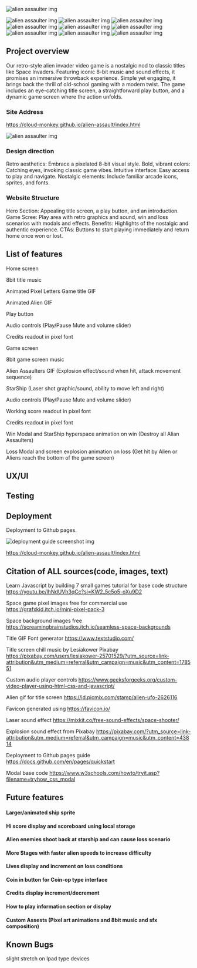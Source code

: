![alien assaulter img](/assets/read-me-images/ALIEN-ASSAULT-19-08-2024.png)

![alien assaulter img](/assets/images/alien1.png) ![alien assaulter img](/assets/images/alien1.png) ![alien assaulter img](/assets/images/alien1.png) ![alien assaulter img](/assets/images/alien1.png) ![alien assaulter img](/assets/images/alien1.png) ![alien assaulter img](/assets/images/alien1.png) ![alien assaulter img](/assets/images/alien1.png) ![alien assaulter img](/assets/images/alien1.png) ![alien assaulter img](/assets/images/alien1.png)

## Project overview

Our retro-style alien invader video game is a nostalgic nod to classic titles like Space Invaders. Featuring iconic 8-bit music and sound effects, it promises an immersive throwback experience. Simple yet engaging, it brings back the thrill of old-school gaming with a modern twist. The game includes an eye-catching title screen, a straightforward play button, and a dynamic game screen where the action unfolds.

### Site Address
https://cloud-monkey.github.io/alien-assault/index.html

![alien assaulter img](/assets/read-me-images/project-overview-image.png)

### Design direction
Retro aesthetics: Embrace a pixelated 8-bit visual style.
Bold, vibrant colors: Catching eyes, invoking classic game vibes.
Intuitive interface: Easy access to play and navigate.
Nostalgic elements: Include familiar arcade icons, sprites, and fonts.

### Website Structure
Hero Section: Appealing title screen, a play button, and an introduction.
Game Scree: Play area with retro graphics and sound, win and loss scenarios with modals and effects.
Benefits: Highlights of the nostalgic and authentic experience.
CTAs: Buttons to start playing immediately and return home once won or lost.

## List of features
Home screen

8bit title music

Animated Pixel Letters Game title GIF

Animated Alien GIF

Play button

Audio controls (Play/Pause Mute and volume slider)

Credits readout in pixel font

Game screen

8bit game screen music

Alien Assaulters GIF (Explosion effect/sound when hit, attack movement sequence)

StarShip (Laser shot graphic/sound, ability to move left and right)

Audio controls (Play/Pause Mute and volume slider)

Working score readout in pixel font

Credits readout in pixel font

Win Modal and StarShip hyperspace animation on win (Destroy all Alian Assaulters)

Loss Modal and screen explosion animation on loss (Get hit by Alien or Aliens reach the bottom of the game screen)


## UX/UI


## Testing


## Deployment

Deployment to Github pages.

![deployment guide screenshot img](/assets/read-me-images/deployment-img.png) 

https://cloud-monkey.github.io/alien-assault/index.html

## Citation of ALL sources(code, images, text)

Learn Javascript by building 7 small games tutorial for base code structure https://youtu.be/lhNdUVh3qCc?si=KW2_5c5o5-oXu9D2

Space game pixel images free for commercial use https://grafxkid.itch.io/mini-pixel-pack-3

Space background images free https://screamingbrainstudios.itch.io/seamless-space-backgrounds

Title GIF Font generator https://www.textstudio.com/

Title screen chill music by Lesiakower Pixabay https://pixabay.com/users/lesiakower-25701529/?utm_source=link-attribution&utm_medium=referral&utm_campaign=music&utm_content=178551 

Custom audio player controls https://www.geeksforgeeks.org/custom-video-player-using-html-css-and-javascript/

Alien gif for title screen https://id.picmix.com/stamp/alien-ufo-2626116

Favicon generated using https://favicon.io/

Laser sound effect https://mixkit.co/free-sound-effects/space-shooter/

Explosion sound effect from Pixabay https://pixabay.com/?utm_source=link-attribution&utm_medium=referral&utm_campaign=music&utm_content=43814

Deployment to Github pages guide https://docs.github.com/en/pages/quickstart

Modal base code https://www.w3schools.com/howto/tryit.asp?filename=tryhow_css_modal

## Future features

#### Larger/animated ship sprite
#### Hi score display and scoreboard using local storage
#### Alien enemies shoot back at starship and can cause loss scenario
#### More Stages with faster alien speeds to increase difficulty
#### Lives display and increment on loss conditions
#### Coin in button for Coin-op type interface
#### Credits display increment/decrement
#### How to play information section or display
#### Custom Assests (Pixel art animations and 8bit music and sfx composition)

## Known Bugs

slight stretch on Ipad type devices
